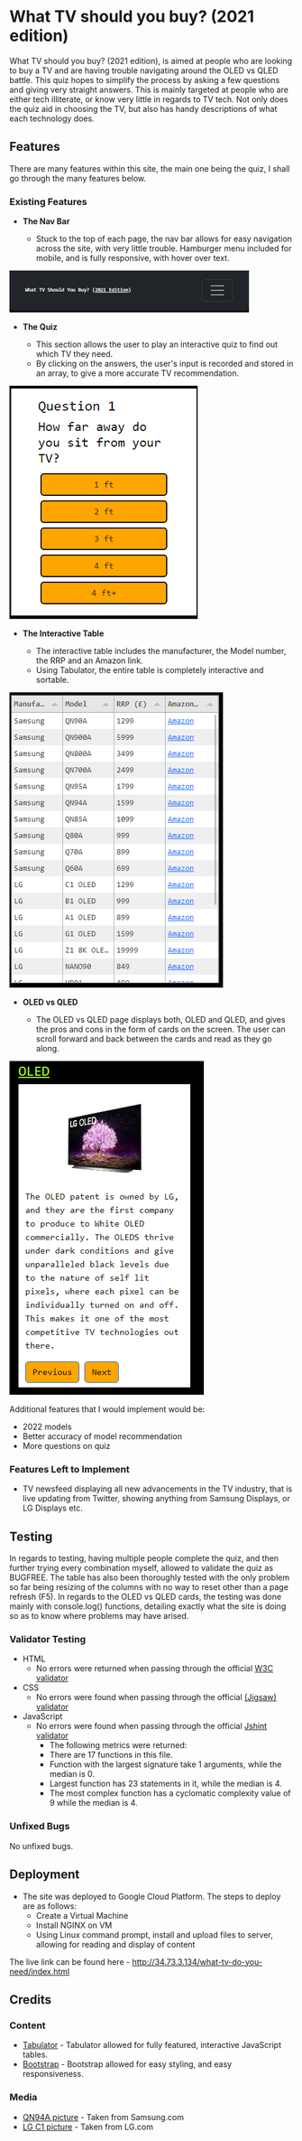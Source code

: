 # What TV should you buy? (2021 edition)

What TV should you buy? (2021 edition), is aimed at people who are looking to buy a TV and are having trouble navigating around the OLED vs QLED battle. This quiz hopes to simplify the process by asking a few questions and giving very straight answers. This is mainly targeted at people who are either tech illiterate, or know very little in regards to TV tech. Not only does the quiz aid in choosing the TV, but also has handy descriptions of what each technology does.

## Features 
There are many features within this site, the main one being the quiz, I shall go through the many features below.
### Existing Features

- __The Nav Bar__

  - Stuck to the top of each page, the nav bar allows for easy navigation across the site, with very little trouble. Hamburger menu included for mobile, and is fully responsive, with hover over text.

![Nav Bar](assets/imgs/nav_bar.png)

- __The Quiz__

  - This section allows the user to play an interactive quiz to find out which TV they need.
  - By clicking on the answers, the user's input is recorded and stored in an array, to give a more accurate TV recommendation. 

![Quiz](assets/imgs/the_quiz.png)

- __The Interactive Table__

  - The interactive table includes the manufacturer, the Model number, the RRP and an Amazon link. 
  - Using Tabulator, the entire table is completely interactive and sortable.

![Table](assets/imgs/table.png)

- __OLED vs QLED__

  - The OLED vs QLED page displays both, OLED and QLED, and gives the pros and cons in the form of cards on the screen. The user can scroll forward and back between the cards and read as they go along. 

![Cards](assets/imgs/cards.png)

Additional features that I would implement would be:
 - 2022 models
 - Better accuracy of model recommendation
 - More questions on quiz

### Features Left to Implement

- TV newsfeed displaying all new advancements in the TV industry, that is live updating from Twitter, showing anything from Samsung Displays, or LG Displays etc.

## Testing 

In regards to testing, having multiple people complete the quiz, and then further trying every combination myself, allowed to validate the quiz as BUGFREE. The table has also been thoroughly tested with the only problem so far being resizing of the columns with no way to reset other than a page refresh (F5). In regards to the OLED vs QLED cards, the testing was done mainly with console.log() functions, detailing exactly what the site is doing so as to know where problems may have arised.


### Validator Testing 

- HTML
    - No errors were returned when passing through the official [W3C validator](https://validator.w3.org/nu/?doc=http%3A%2F%2F34.73.3.134%2Fwhat-tv-do-you-need%2F)
- CSS
    - No errors were found when passing through the official [(Jigsaw) validator](https://jigsaw.w3.org/css-validator/validator?uri=http%3A%2F%2F34.73.3.134%2Fwhat-tv-do-you-need%2Findex.html&profile=css3svg&usermedium=all&warning=1&vextwarning=&lang=en)
- JavaScript
    - No errors were found when passing through the official [Jshint validator](https://jshint.com/)
      - The following metrics were returned: 
      - There are 17 functions in this file.
      - Function with the largest signature take 1 arguments, while the median is 0.
      - Largest function has 23 statements in it, while the median is 4.
      - The most complex function has a cyclomatic complexity value of 9 while the median is 4.

### Unfixed Bugs

No unfixed bugs.

## Deployment

- The site was deployed to Google Cloud Platform. The steps to deploy are as follows: 
  - Create a Virtual Machine
  - Install NGINX on VM
  - Using Linux command prompt, install and upload files to server, allowing for reading and display of content 

The live link can be found here - http://34.73.3.134/what-tv-do-you-need/index.html


## Credits 

### Content 

 - [Tabulator](http://tabulator.info/) - Tabulator allowed for fully featured, interactive JavaScript tables.
 - [Bootstrap](https://getbootstrap.com/) - Bootstrap allowed for easy styling, and easy responsiveness. 

### Media

 - [QN94A picture](https://www.samsung.com/uk/tvs/qled-tv/qn90a-50-inch-neo-qled-4k-smart-tv-qe50qn90aatxxu/) - Taken from Samsung.com
 - [LG C1 picture](https://www.lg.com/uk/tvs/lg-oled65c14lb) - Taken from LG.com
